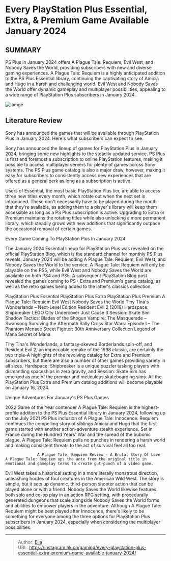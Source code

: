 # Every PlayStation Plus Essential, Extra, &amp; Premium Game Available January 2024


## SUMMARY 



  PS Plus in January 2024 offers A Plague Tale: Requiem, Evil West, and Nobody Saves the World, providing subscribers with new and diverse gaming experiences.   A Plague Tale: Requiem is a highly anticipated addition to the PS Plus Essential library, continuing the captivating story of Amicia and Hugo in a harsh and challenging world.   Evil West and Nobody Saves the World offer dynamic gameplay and multiplayer possibilities, appealing to a wide range of PlayStation Plus subscribers in January 2024.  

![iamge](https://static1.srcdn.com/wordpress/wp-content/uploads/2023/12/ps-plus-january-2024-games.jpg)

## Literature Review

Sony has announced the games that will be available through PlayStation Plus in January 2024. Here&#39;s what subscribers can expect to see.




Sony has announced the lineup of games for PlayStation Plus in January 2024, bringing some new highlights to the steadily updated service. PS Plus is first and foremost a subscription to online PlayStation features, making it possible to access multiplayer servers for plenty of games across Sony systems. The PS Plus game catalog is also a major draw, however, making it easy for subscribers to consistently access new experiences that are offered as a general perk as long as a subscription is active.




Users of Essential, the most basic PlayStation Plus tier, are able to access three new titles every month, which rotate out when the next set is introduced. These don&#39;t necessarily have to be played during the month that they&#39;re available, as adding them to a player&#39;s library will keep them accessible as long as a PS Plus subscription is active. Upgrading to Extra or Premium maintains the rotating titles while also unlocking a more permanent library, which steadily grows with new additions that significantly outpace the occasional removal of certain games.


 Every Game Coming To PlayStation Plus In January 2024 
          

The January 2024 Essential lineup for PlayStation Plus was revealed on the official PlayStation Blog, which is the standard channel for monthly PS Plus reveals. January 2024 will be adding A Plague Tale: Requiem, Evil West, and Nobody Saves the World to the service. A Plague Tale: Requiem will only be playable on the PS5, while Evil West and Nobody Saves the World are available on both PS4 and PS5. A subsequent PlayStation Blog post revealed the games coming to PS&#43; Extra and Premium&#39;s game catalog, as well as the retro games being added to the latter&#39;s classics collection.




 PlayStation Plus Essential  PlayStation Plus Extra  PlayStation Plus Premium    A Plague Tale: Requiem     Evil West     Nobody Saves the World       Tiny TIna&#39;s Wonderlands – Next-Level Edition   Resident Evil 2 (2019)   Hardspace: Shipbreaker   LEGO City Undercover   Just Cause 3   Session: Skate Sim   Shadow Tactics: Blades of the Shogun   Vampire: The Masquerade – Swansong   Surviving the Aftermath     Rally Cross   Star Wars: Episode I – The Phantom Menace   Street Fighter: 30th Anniversary Collection   Legend of Mana   Secret of Mana   






Tiny Tina&#39;s Wonderlands, a fantasy-skewed Borderlands spin-off, and Resident Evil 2, an impeccable remake of the 1998 classic, are certainly the two triple-A highlights of the revolving catalog for Extra and Premium subscribers, but there are also a number of other games providing variety in all sizes. Hardspace: Shipbreaker is a unique puzzler tasking players with dismantling spaceships in zero gravity, and Session: Skate Sim has emerged as one of the premier and meticulous skateboarding sims. All the PlayStation Plus Extra and Premium catalog additions will become playable on January 16, 2024.



 Unique Adventures For January&#39;s PS Plus Games 
          

2022 Game of the Year contender A Plague Tale: Requiem is the highest-profile addition to the PS Plus Essential library in January 2024, following up on the July 2021 PS Plus inclusion of A Plague Tale: Innocence. Requiem continues the compelling story of siblings Amicia and Hugo that the first game started with another action-adventure stealth experience. Set in France during the Hundred Years&#39; War and the spread of the bubonic plague, A Plague Tale: Requiem pulls no punches in rendering a harsh world and making consistent threats to the act of survival feel all too real. 




                  A Plague Tale: Requiem Review - A Brutal Story Of Love   A Plague Tale: Requiem ups the ante from the original title in emotional and gameplay terms to create gut-punch of a video game.   

Evil West takes a historical setting in a more literally monstrous direction, unleashing hordes of foul creatures in the American Wild West. The story is simple, but it sets up dynamic, third-person shooter action that can be played alone or with a friend. Nobody Saves the World likewise features both solo and co-op play in an action RPG setting, with procedurally generated dungeons that scale alongside Nobody Saves the World forms and abilities to empower players in the adventure. Although A Plague Tale: Requiem might be best played after Innocence, there&#39;s likely to be something for everyone among the three options for PlayStation Plus subscribers in January 2024, especially when considering the multiplayer possibilities.



---

> Author: [Ella](https://instagram.hk.cn/)  
> URL: https://instagram.hk.cn/gaming/every-playstation-plus-essential-extra-premium-game-available-january-2024/  

